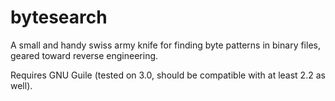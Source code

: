 # bytesearch

A small and handy swiss army knife for finding byte patterns in binary files, geared toward reverse engineering.

Requires GNU Guile (tested on 3.0, should be compatible with at least 2.2 as well).
